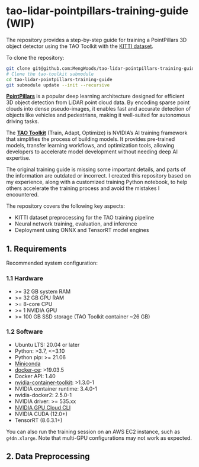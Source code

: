 # tao-lidar-pointpillars-training-guide (WIP)

The repository provides a step-by-step guide for training a PointPillars 3D object detector using the TAO Toolkit with the [KITTI dataset](https://www.cvlibs.net/datasets/kitti/).

To clone the repository:
```bash
git clone git@github.com:MengWoods/tao-lidar-pointpillars-training-guide.git
# Clone the tao-toolkit submodule
cd tao-lidar-pointpillars-training-guide
git submodule update --init --recursive
```

**[PointPillars](https://arxiv.org/abs/1812.05784)** is a popular deep learning architecture designed for efficient 3D object detection from LiDAR point cloud data. By encoding sparse point clouds into dense pseudo-images, it enables fast and accurate detection of objects like vehicles and pedestrians, making it well-suited for autonomous driving tasks.

The **[TAO Toolkit](https://developer.nvidia.com/tao-toolkit)** (Train, Adapt, Optimize) is NVIDIA’s AI training framework that simplifies the process of building models. It provides pre-trained models, transfer learning workflows, and optimization tools, allowing developers to accelerate model development without needing deep AI expertise.

The original training guide is missing some important details, and parts of the information are outdated or incorrect. I created this repository based on my experience, along with a customized training Python notebook, to help others accelerate the training process and avoid the mistakes I encountered.

The repository covers the following key aspects:
- KITTI dataset preprocessing for the TAO training pipeline
- Neural network training, evaluation, and inference
- Deployment using ONNX and TensorRT model engines


## 1. Requirements

Recommended system configuration:

### 1.1 Hardware

- \>= 32 GB system RAM
- \>= 32 GB GPU RAM
- \>= 8-core CPU
- \>= 1 NVIDIA GPU
- \>= 100 GB SSD storage (TAO Toolkit container ~26 GB)

### 1.2 Software

- Ubuntu LTS: 20.04 or later
- Python: >3.7, <=3.10
- Python pip: >= 21.06
- [Miniconda](https://docs.anaconda.com/miniconda/install/#quick-command-line-install)
- [docker-ce](https://docs.docker.com/engine/install/ubuntu/): >19.03.5
- Docker API: 1.40
- [nvidia-container-toolkit](https://docs.nvidia.com/datacenter/cloud-native/container-toolkit/latest/install-guide.html): >1.3.0-1
- NVIDIA container runtime: 3.4.0-1
- nvidia-docker2: 2.5.0-1
- NVIDIA driver: >= 535.xx
- [NVIDIA GPU Cloud CLI](https://org.ngc.nvidia.com/setup/installers/cli)
- NVIDIA CUDA (12.0+)
- TensorRT (8.6.3.1+)

You can also run the training session on an AWS EC2 instance, such as `g4dn.xlarge`. Note that multi-GPU configurations may not work as expected.


## 2. Data Preprocessing
